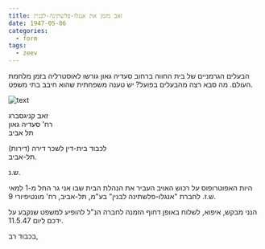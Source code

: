```yaml
---
title: זאב מזמן את אנגלו-פלשתינה-לבניין
date: 1947-05-06
categories:
  - form
tags:
  - zeev
---
```


הבעלים הגרמניים של בית החווה ברחוב סעדיה גאון גורשו לאוסטרליה
בזמן מלחמת העולם.
מה סבא רצה מהבעלים בפועל?
יש טענה משפחתית שהוא חיבב בתי משפט.

![text](/pupko-papers/assets/images/1947-05-06-court-request-saadia-gaon.jpg)

זאב קניגסברג  
רח' סעדיה גאון  
תל אביב

לכבוד בית-דין לשכר דירה (דירות)  
תל-אביב.

ש.נ.

היות האפוטרופוס על רכוש האויב העביר את הנהלת הבית שבו אני גר החל מ-1 למאי ש.ז. לחברת "אנגלו-פלשתינה לבנין" בע"מ, תל-אביב, רח' מונטיפיורי 9.

הנני מבקש, איפוא, לשלוח באופן דחוף הזמנה לחברה הנ"ל להופיע למשפט שנקבע על ידכם ליום 11.5.47.

בכבוד רב,
